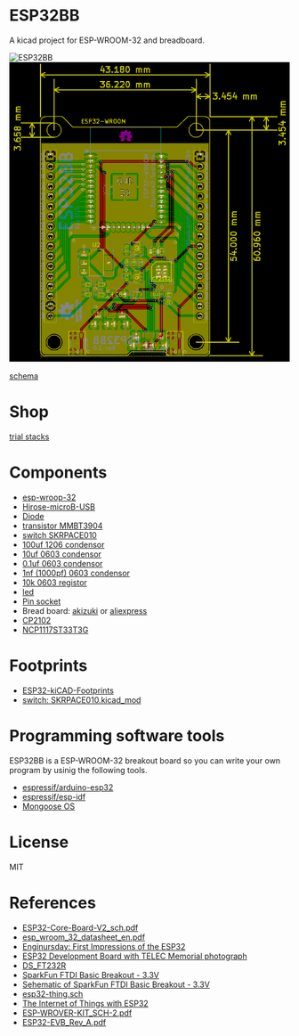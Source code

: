 # ESP32BB
A kicad project for ESP-WROOM-32 and breadboard.

![ESP32BB](/docs/esp32.jpg)
![ESP32BB_size](/docs/esp32bb_size.png)

[schema](/docs/esp32bb.pdf)

# Shop
[trial stacks](https://trialstacks.base.ec/items/6243312)

# Components
- [esp-wroop-32](http://akizukidenshi.com/catalog/g/gM-11647/)
- [Hirose-microB-USB](http://akizukidenshi.com/catalog/g/gC-05254/)
- [Diode](http://akizukidenshi.com/catalog/g/gI-05951/)
- [transistor MMBT3904](http://akizukidenshi.com/catalog/g/gI-05969/)
- [switch SKRPACE010](http://akizukidenshi.com/catalog/g/gP-06185/)
- [100uf 1206 condensor](http://akizukidenshi.com/catalog/g/gP-08260/)
- [10uf 0603 condensor](http://akizukidenshi.com/catalog/g/gP-07768/)
- [0.1uf 0603 condensor](http://akizukidenshi.com/catalog/g/gP-04940/)
- [1nf (1000pf) 0603 condensor](http://akizukidenshi.com/catalog/g/gP-09285/)
- [10k 0603 registor](http://akizukidenshi.com/catalog/g/gR-06103/)
- [led](http://akizukidenshi.com/catalog/g/gI-06417/)
- [Pin socket](http://akizukidenshi.com/catalog/g/gC-05779/)
- Bread board: [akizuki](http://akizukidenshi.com/catalog/g/gP-05158/) or [aliexpress](https://www.aliexpress.com/item/SYB-170-Mini-Prototype-Experiment-Test-Breadboard-Board-Tie-points-170-Tie-points-35-47-8/32595538101.html?spm=2114.13010608.0.0.nAnEqS)
- [CP2102](https://www.aliexpress.com/item/5pcs-Free-shipping-SILABS-CP2102-GMR-CP2102-QFN-28-offen-use-laptop-chip-100-new-original/32503317767.html?spm=2114.13010608.0.0.PUEIRm)
- [NCP1117ST33T3G](https://www.aliexpress.com/item/Free-Shipping-NCP1117ST33T3G-NCP1117-3-3V-linear-regulator-SOT-223-package/32244660148.html?spm=2114.13010608.0.0.PUEIRm)

# Footprints
- [ESP32-kiCAD-Footprints](https://github.com/adamjvr/ESP32-kiCAD-Footprints)
- [switch: SKRPACE010.kicad_mod](https://github.com/nosuz/kicad-lib/blob/master/module.pretty/SKRPACE010.kicad_mod)

# Programming software tools
ESP32BB is a ESP-WROOM-32 breakout board so you can write your own program by usinig the following tools.

- [espressif/arduino-esp32](https://github.com/espressif/arduino-esp32)
- [espressif/esp-idf](https://github.com/espressif/esp-idf)
- [Mongoose OS](https://mongoose-os.com/)

# License
MIT

# References
- [ESP32-Core-Board-V2_sch.pdf](http://akizukidenshi.com/download/ds/espressifsystems/ESP32-Core-Board-V2_sch.pdf)
- [esp_wroom_32_datasheet_en.pdf](https://espressif.com/sites/default/files/documentation/esp_wroom_32_datasheet_en.pdf)
- [Enginursday: First Impressions of the ESP32](https://www.sparkfun.com/news/2017)
- [ESP32 Development Board with TELEC Memorial photograph](https://macsbug.wordpress.com/2016/12/12/esp32-development-board-with-telec-memorial-photograph/)
- [DS_FT232R](http://www.ftdichip.com/Support/Documents/DataSheets/ICs/DS_FT232R.pdf)
- [SparkFun FTDI Basic Breakout - 3.3V](https://www.sparkfun.com/products/9873)
- [Sehematic of SparkFun FTDI Basic Breakout - 3.3V](http://cdn.sparkfun.com/datasheets/BreakoutBoards/FTDI%20Basic-v22-3.3V.pdf)
- [esp32-thing.sch](https://cdn.sparkfun.com/assets/learn_tutorials/5/0/7/esp32-thing-schematic.pdf)
- [The Internet of Things with ESP32](http://esp32.net/)
- [ESP-WROVER-KIT_SCH-2.pdf](https://dl.espressif.com/dl/schematics/ESP-WROVER-KIT_SCH-2.pdf)
- [ESP32-EVB_Rev_A.pdf](https://github.com/OLIMEX/ESP32-EVB/blob/master/HARDWARE/REV-A/ESP32-EVB_Rev_A.pdf)
